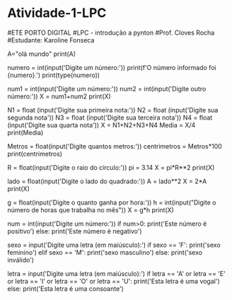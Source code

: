 # Atividade-1-LPC
#ETE PORTO DIGITAL
#LPC - introdução a pynton
#Prof. Cloves Rocha
#Estudante: Karoline Fonseca

A="olá mundo"
print(A)

numero = int(input('Digite um número:'))
print(f'O número informado foi {numero}.')
print(type(numero))

num1 = int(input('Digite um número:'))
num2 = int(input('Digite outro número:'))
X = num1+num2
print(X)

N1 =  float (input('Digite sua primeira nota:'))
N2 =  float (input('Digite sua segunda nota'))
N3 =  float (input('Digite sua terceira nota'))
N4 =  float (input('Digite sua quarta nota'))
X = N1+N2+N3+N4
Media = X/4
print(Media)

Metros = float(input('Digite quantos metros:'))
centrimetros = Metros*100 
print(centrimetros)

R = float(input('Digite o raio do círculo:'))
pi = 3.14
X = pi*R**2
print(X)

lado = float(input('Digite o lado do quadrado:'))
A = lado**2
X = 2*A
print(X)

g = float(input('Digite o quanto ganha por hora:'))
h = int(input("Digite o número de horas que trabalha no mês"))
X = g*h
print(X)

num = int(input('Digite um número:'))
if num>0:
  print('Este número é positivo')
else:
  print('Este número é negativo')

sexo = input('Digite uma letra (em maiúsculo):')
if sexo == 'F':
   print('sexo feminino')
elif sexo == 'M':
  print('sexo masculino')
else:
  print('sexo inválido')

letra = input('Digite uma letra (em maiúsculo):')
if letra == 'A' or letra == 'E' or letra == 'I' or letra == 'O' or letra == 'U':
    print('Esta letra é uma vogal')
else:
    print('Esta letra é uma consoante')
